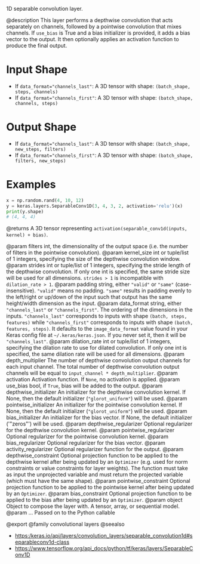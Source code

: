 1D separable convolution layer.

@description
This layer performs a depthwise convolution that acts separately on
channels, followed by a pointwise convolution that mixes channels.
If `use_bias` is True and a bias initializer is provided,
it adds a bias vector to the output. It then optionally applies an
activation function to produce the final output.

# Input Shape
- If `data_format="channels_last"`:
    A 3D tensor with shape: `(batch_shape, steps, channels)`
- If `data_format="channels_first"`:
    A 3D tensor with shape: `(batch_shape, channels, steps)`

# Output Shape
- If `data_format="channels_last"`:
    A 3D tensor with shape: `(batch_shape, new_steps, filters)`
- If `data_format="channels_first"`:
    A 3D tensor with shape: `(batch_shape, filters, new_steps)`

# Examples
```python
x = np.random.rand(4, 10, 12)
y = keras.layers.SeparableConv1D(3, 4, 3, 2, activation='relu')(x)
print(y.shape)
# (4, 4, 4)
```

@returns
A 3D tensor representing
`activation(separable_conv1d(inputs, kernel) + bias)`.

@param filters int, the dimensionality of the output space (i.e. the number
    of filters in the pointwise convolution).
@param kernel_size int or tuple/list of 1 integers, specifying the size of the
    depthwise convolution window.
@param strides int or tuple/list of 1 integers, specifying the stride length
    of the depthwise convolution. If only one int is specified, the same
    stride size will be used for all dimensions. `strides > 1` is
    incompatible with `dilation_rate > 1`.
@param padding string, either `"valid"` or `"same"` (case-insensitive).
    `"valid"` means no padding. `"same"` results in padding evenly to
    the left/right or up/down of the input such that output has the same
    height/width dimension as the input.
@param data_format string, either `"channels_last"` or `"channels_first"`.
    The ordering of the dimensions in the inputs. `"channels_last"`
    corresponds to inputs with shape `(batch, steps, features)`
    while `"channels_first"` corresponds to inputs with shape
    `(batch, features, steps)`. It defaults to the `image_data_format`
    value found in your Keras config file at `~/.keras/keras.json`.
    If you never set it, then it will be `"channels_last"`.
@param dilation_rate int or tuple/list of 1 integers, specifying the dilation
    rate to use for dilated convolution. If only one int is specified,
    the same dilation rate will be used for all dimensions.
@param depth_multiplier The number of depthwise convolution output channels
    for each input channel. The total number of depthwise convolution
    output channels will be equal to `input_channel * depth_multiplier`.
@param activation Activation function. If `None`, no activation is applied.
@param use_bias bool, if `True`, bias will be added to the output.
@param depthwise_initializer An initializer for the depthwise convolution
    kernel. If None, then the default initializer (`"glorot_uniform"`)
    will be used.
@param pointwise_initializer An initializer for the pointwise convolution
    kernel. If None, then the default initializer (`"glorot_uniform"`)
    will be used.
@param bias_initializer An initializer for the bias vector. If None, the
    default initializer ('"zeros"') will be used.
@param depthwise_regularizer Optional regularizer for the depthwise
    convolution kernel.
@param pointwise_regularizer Optional regularizer for the pointwise
    convolution kernel.
@param bias_regularizer Optional regularizer for the bias vector.
@param activity_regularizer Optional regularizer function for the output.
@param depthwise_constraint Optional projection function to be applied to the
    depthwise kernel after being updated by an `Optimizer` (e.g. used
    for norm constraints or value constraints for layer weights). The
    function must take as input the unprojected variable and must return
    the projected variable (which must have the same shape).
@param pointwise_constraint Optional projection function to be applied to the
    pointwise kernel after being updated by an `Optimizer`.
@param bias_constraint Optional projection function to be applied to the
    bias after being updated by an `Optimizer`.
@param object Object to compose the layer with. A tensor, array, or sequential model.
@param ... Passed on to the Python callable

@export
@family convolutional layers
@seealso
+ <https:/keras.io/api/layers/convolution_layers/separable_convolution1d#separableconv1d-class>
+ <https://www.tensorflow.org/api_docs/python/tf/keras/layers/SeparableConv1D>
